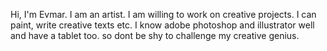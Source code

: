 Hi, I'm Evmar.
I am an artist.
I am willing to work on creative projects.
I can paint, write creative texts etc.
I know adobe photoshop and illustrator well and have a tablet too.
so dont be shy to challenge my creative genius.
